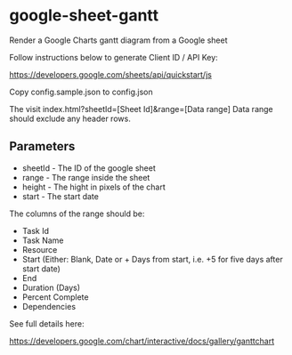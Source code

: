 # google-sheet-gantt
Render a Google Charts gantt diagram from a Google sheet

Follow instructions below to generate Client ID / API Key:

https://developers.google.com/sheets/api/quickstart/js

Copy config.sample.json to config.json

The visit index.html?sheetId=[Sheet Id]&range=[Data range]
Data range should exclude any header rows.

## Parameters

* sheetId - The ID of the google sheet
* range - The range inside the sheet
* height - The hight in pixels of the chart
* start - The start date

The columns of the range should be:

* Task Id
* Task Name
* Resource
* Start (Either: Blank, Date or + Days from start, i.e. +5 for five days after start date)
* End
* Duration (Days)
* Percent Complete
* Dependencies

See full details here:

https://developers.google.com/chart/interactive/docs/gallery/ganttchart

